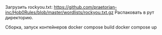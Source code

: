 Загрузить rockyou.txt: https://github.com/praetorian-inc/Hob0Rules/blob/master/wordlists/rockyou.txt.gz
Распаковать в рут директорию.

Сборка, запуск контейнеров
docker compose build
docker compose up
